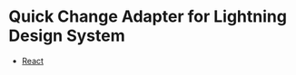 # Quick Change Adapter for Lightning Design System

- [React](https://react.lightningdesignsystem.com/)
